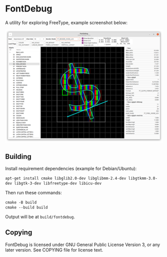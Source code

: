 # FontDebug

A utility for exploring FreeType, example screenshot below:

![screenshot](doc/screenshot.png)

## Building

Install requirement dependencies (example for Debian/Ubuntu):

```shell
apt-get install cmake libglib2.0-dev libglibmm-2.4-dev libgtkmm-3.0-dev libgtk-3-dev libfreetype-dev libicu-dev
```

Then run these commands:

```shell
cmake -B build
cmake --build build
```

Output will be at `build/fontdebug`.

## Copying

FontDebug is licensed under GNU General Public License Version 3, or any later version. See COPYING file for license text.
